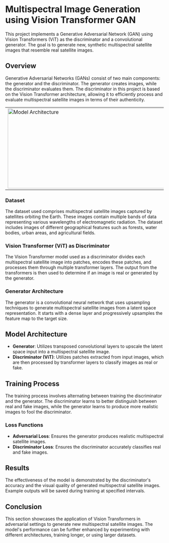 # Multispectral Image Generation using Vision Transformer GAN

This project implements a Generative Adversarial Network (GAN) using Vision Transformers (ViT) as the discriminator and a convolutional generator. The goal is to generate new, synthetic multispectral satellite images that resemble real satellite images.

## Overview

Generative Adversarial Networks (GANs) consist of two main components: the generator and the discriminator. The generator creates images, while the discriminator evaluates them. The discriminator in this project is based on the Vision Transformer architecture, allowing it to efficiently process and evaluate multispectral satellite images in terms of their authenticity.

<p align="center">
  <table>
    <tr>
      <td><img src="https://www.casualganpapers.com/assets/images/vitgan_teaser.jpg" alt="Model Architecture" width="524" height="254"/></td>
      <td><img src="https://lmb.informatik.uni-freiburg.de/people/ronneber/u-net/u-net-architecture.png" alt="Model Architecture" width="524" height="254"/></td>
    </tr>
  </table>
</p>

### Dataset

The dataset used comprises multispectral satellite images captured by satellites orbiting the Earth. These images contain multiple bands of data representing various wavelengths of electromagnetic radiation. The dataset includes images of different geographical features such as forests, water bodies, urban areas, and agricultural fields.

### Vision Transformer (ViT) as Discriminator

The Vision Transformer model used as a discriminator divides each multispectral satellite image into patches, encodes these patches, and processes them through multiple transformer layers. The output from the transformers is then used to determine if an image is real or generated by the generator.

### Generator Architecture

The generator is a convolutional neural network that uses upsampling techniques to generate multispectral satellite images from a latent space representation. It starts with a dense layer and progressively upsamples the feature map to the target size.

## Model Architecture

- **Generator**: Utilizes transposed convolutional layers to upscale the latent space input into a multispectral satellite image.
- **Discriminator (ViT)**: Utilizes patches extracted from input images, which are then processed by transformer layers to classify images as real or fake.

## Training Process

The training process involves alternating between training the discriminator and the generator. The discriminator learns to better distinguish between real and fake images, while the generator learns to produce more realistic images to fool the discriminator.

### Loss Functions

- **Adversarial Loss**: Ensures the generator produces realistic multispectral satellite images.
- **Discriminator Loss**: Ensures the discriminator accurately classifies real and fake images.

## Results

The effectiveness of the model is demonstrated by the discriminator's accuracy and the visual quality of generated multispectral satellite images. Example outputs will be saved during training at specified intervals.

## Conclusion

This section showcases the application of Vision Transformers in adversarial settings to generate new multispectral satellite images. The model's performance can be further enhanced by experimenting with different architectures, training longer, or using larger datasets.
